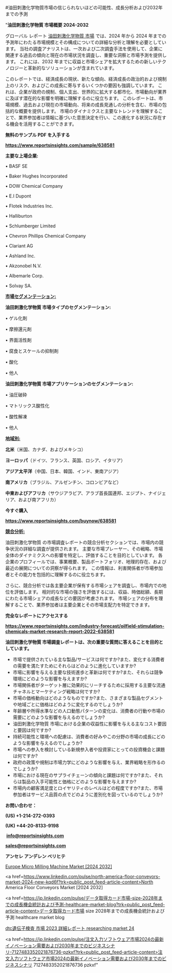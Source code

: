 #油田刺激化学物質市場の信じられないほどの可能性、成長分析および2032年までの予測

"<strong>油田刺激化学物質 市場概要 2024-2032</strong>

グローバル レポート <a href=https://www.reportsinsights.com/sample/638581>油田刺激化学物質 市場</a> では、2024 年から 2024 年までの予測年にわたる市場規模とその構成についての詳細な分析と理解を必要としています。 当社の調査アナリストは、一次および二次調査手法を使用して、企業に関連する過去の傾向と現在の市場状況を調査し、重要な洞察と市場予測を提供します。 これには、2032 年までに収益と市場シェアを拡大​​するための新しいテクノロジーと革新的なソリューションが含まれています。

このレポートでは、経済成長の現状、新たな傾向、経済成長の政治的および規制上のリスク、およびこの成長に寄与するいくつかの要因も強調しています。 これは、企業が政府の規制、個人支出、世界的に拡大する都市化、市場動向が業界に及ぼす潜在的な影響を明確に理解するのに役立ちます。 このレポートは、市場規模、過去および現在の市場動向、将来の成長見通しの分析を含む、市場の包括的な概要を提供します。 市場のダイナミクスと主要なトレンドを理解することで、業界参加者は情報に基づいた意思決定を行い、この進化する状況に存在する機会を活用することができます。

<strong><b>無料のサンプル PDF を入手する</b></strong>

<a href=https://www.reportsinsights.com/sample/638581><strong><u>https://www.reportsinsights.com/sample/638581</u></strong></a>

<strong>主要な上場企業:</strong>

• BASF SE

• Baker Hughes Incorporated

• DOW Chemical Company

• E.I Dupont

• Flotek Industries Inc.

• Halliburton

• Schlumberger Limited

• Chevron Phillips Chemical Company

• Clariant AG

• Ashland Inc.

• Akzonobel N.V.

• Albemarle Corp.

• Solvay SA.

<strong><u>市場セグメンテーション</u></strong><strong><u>:</u></strong>

<strong>油田刺激化学物質 市場タイプのセグメンテーション:</strong>

• ゲル化剤

• 摩擦還元剤

• 界面活性剤

• 腐食とスケールの抑制剤

• 酸化

• 他人

<strong>油田刺激化学物質 市場アプリケーションのセグメンテーション:</strong>

• 油圧破砕

• マトリックス酸性化

• 酸性解凍

• 他人

<strong><u>地域別</u></strong><strong><u>:</u></strong>

<strong>北米</strong>（米国、カナダ、およびメキシコ）

<strong>ヨーロッパ</strong>（ドイツ、フランス、英国、ロシア、イタリア）

<strong>アジア太平洋</strong>（中国、日本、韓国、インド、東南アジア）

<strong>南アメリカ</strong>（ブラジル、アルゼンチン、コロンビアなど）

<strong>中東およびアフリカ</strong>（サウジアラビア、アラブ首長国連邦、エジプト、ナイジェリア、および南アフリカ）

<strong>今すぐ購入</strong>

<a href=https://www.reportsinsights.com/buynow/638581><strong><u>https://www.reportsinsights.com/buynow/638581</u></strong></a>

<strong><u>競合分析:</u></strong>

油田刺激化学物質 の市場調査レポートの競合分析セクションでは、市場内の競争状況の詳細な調査が提供されます。 主要な市場プレーヤー、その戦略、市場全体のダイナミクスへの影響を特定し、評価することを目的としています。 各企業のプロフィールでは、事業概要、製品ポートフォリオ、地理的存在、および最近の展開についての洞察が得られます。 この情報は、利害関係者が市場参加者とその能力を包括的に理解するのに役立ちます。

さらに、競合分析では各主要企業が保有する市場シェアを調査し、市場内での地位を評価します。 相対的な市場の強さを評価するには、収益、時価総額、長期にわたる市場シェアの成長などの要因が考慮されます。 市場シェアの分布を理解することで、業界参加者は主要企業とその市場支配力を特定できます。

<strong>完全なレポートにアクセスする</strong>

<a href=https://www.reportsinsights.com/industry-forecast/oilfield-stimulation-chemicals-market-research-report-2022-638581><strong><u><b>https://www.reportsinsights.com/industry-forecast/oilfield-stimulation-chemicals-market-research-report-2022-638581</b></u></strong></a>

<strong><b>油田刺激化学物質 市場調査レポートは、次の重要な質問に答えることを目的としています。</b></strong>
<ul>
  <li>市場で提供されている主な製品/サービスは何ですか?また、変化する消費者の需要を満たすためにそれらはどのように進化していますか?</li>
  <li>市場に影響を与える主要な技術進歩と革新は何ですか?また、それらは競争環境にどのような影響を与えますか?</li>
  <li>市場関係者がターゲット層に効果的にリーチするために採用する主要な流通チャネルとマーケティング戦略は何ですか?</li>
  <li>市場の価格動向はどのようなものですか?また、さまざまな製品セグメントや地域ごとに価格はどのように変化するのでしょうか?</li>
  <li>年齢層や所得水準などの人口動態パターンの変化は、消費者の行動や市場の需要にどのような影響を与えるのでしょうか?</li>
  <li>油田刺激化学物質 市場における企業の収益性に影響を与える主なコスト要因と要因は何ですか?</li>
  <li>持続可能性と環境への配慮は、消費者の好みやこの分野の市場の成長にどのような影響を与えるのでしょうか?</li>
  <li>市場への参入を検討している新規参入者や投資家にとっての投資機会と課題は何ですか?</li>
  <li>政府の政策や規制は市場力学にどのような影響を与え、業界戦略を形作るのでしょうか?</li>
  <li>市場における現在のサプライチェーンの傾向と課題は何ですか?また、それらは製品の入手可能性と価格にどのような影響を与えますか?</li>
  <li>市場内の顧客満足度とロイヤリティのレベルはどの程度ですか?また、市場参加者はサービス品質の点でどのように差別化を図っているのでしょうか?</li>
</ul>
<strong>お問い合わせ：</strong>

<strong>(US) +1-214-272-0393</strong>

<strong>(UK) +44-20-8133-9198</strong>

<strong> </strong><a href=info@reportsinsights.com><strong><u>info@reportsinsights.com</u></strong></a>

<a href=sales@reportsinsights.com><strong><u>sales@reportsinsights.com</u></strong></a>

<strong>アンセレ アンデレン ベリヒテ</strong>

<a href=https://www.linkedin.com/pulse/europe-micro-milling-machine-markets-trends-3voqf/>Europe Micro Milling Machine Market [2024 2032]</a>

<a href=https://www.linkedin.com/pulse/north-america-floor-conveyors-market-2024-new-kqd6f?trk=public_post_feed-article-content>North America Floor Conveyors Market [2024 2032]</a>

<a href=https://jp.linkedin.com/pulse/データ取得カード市場-size-2028年までの成長機会統計および予測-healthcare-market-blog?trk=public_post_feed-article-content>データ取得カード市場 size 2028年までの成長機会統計および予測 healthcare market blog</a>

<a href=https://www.linkedin.com/pulse/dtc遺伝子検査-市場-2023-詳細レポート-researching-market-24/>dtc遺伝子検査 市場 2023 詳細レポート researching market 24</a>

<a href=https://jp.linkedin.com/pulse/注文入力ソフトウェア市場2024の最新イノベーション需要および2030年までのビジネスシナリ-7127483352021876736-pzkxf?trk=public_post_feed-article-content>注文入力ソフトウェア市場2024の最新イノベーション需要および2030年までのビジネスシナリ 7127483352021876736 pzkxf</a>"
